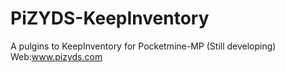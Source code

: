 # PiZYDS-KeepInventory
A pulgins to KeepInventory for Pocketmine-MP
(Still developing)
Web:www.pizyds.com
